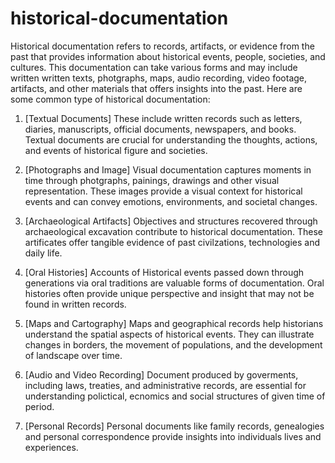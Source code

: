 # historical-documentation
Historical documentation refers to records, artifacts, or evidence from the past that provides information about historical events, people, societies, and cultures. This documentation can take various forms and may include written written texts, photgraphs, maps, audio recording, video footage, artifacts, and other materials that offers insights into the past.
Here are some common type of historical documentation:
1. [Textual Documents]
   These include written records such as letters, diaries, manuscripts, official documents, newspapers, and books. Textual documents are crucial for understanding the thoughts, actions, and events of historical figure and societies.

2. [Photographs and Image]
   Visual documentation captures moments in time  through photgraphs, painings, drawings and other visual representation. These images provide a visual context for historical events and can convey emotions, environments, and societal changes.

3. [Archaeological Artifacts]
   Objectives and structures recovered through archaeological excavation contribute to historical documentation. These artificates offer tangible evidence of past civilzations, technologies and daily life.

4. [Oral Histories]
   Accounts of Historical events passed down through generations via oral traditions are valuable forms of documentation. Oral histories often provide unique perspective and insight that may not be found in written records.
   
5. [Maps and Cartography]
   Maps and geographical records help historians understand the spatial aspects of historical events. They can illustrate changes in borders, the movement of populations, and the development of landscape over time.

6. [Audio and Video Recording]
   Document produced by goverments, including laws, treaties, and administrative records, are essential for understanding polictical, ecnomics and social structures of given time of period.

7. [Personal Records]
    Personal documents like family records, genealogies and personal correspondence provide insights into individuals lives and experiences.

